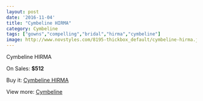 ```yaml
---
layout: post
date: '2016-11-04'
title: "Cymbeline HIRMA"
category: Cymbeline
tags: ["gowns","compelling","bridal","hirma","cymbeline"]
image: http://www.novstyles.com/8195-thickbox_default/cymbeline-hirma.jpg
---
```

Cymbeline HIRMA

On Sales: **$512**
<a href="https://www.novstyles.com/en/cymbeline/5670-cymbeline-hirma.html"><amp-img layout="responsive" width="600" height="600" src="//www.novstyles.com/8195-thickbox_default/cymbeline-hirma.jpg" alt="Cymbeline HIRMA 0" /></a>

Buy it: [Cymbeline HIRMA](https://www.novstyles.com/en/cymbeline/5670-cymbeline-hirma.html "Cymbeline HIRMA")

View more: [Cymbeline](https://www.novstyles.com/en/38-cymbeline "Cymbeline")